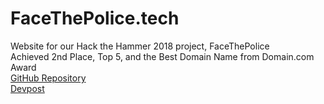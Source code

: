 # FaceThePolice.tech<br>
Website for our Hack the Hammer 2018 project, FaceThePolice<br>
Achieved 2nd Place, Top 5, and the Best Domain Name from Domain.com Award<br>
[GitHub Repository](https://github.com/danielzyy/FaceThePolice)<br>
[Devpost](https://devpost.com/software/facethepolice-tech)<br>
